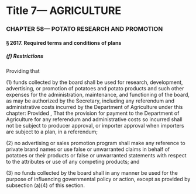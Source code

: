 
# Title 7— AGRICULTURE
### CHAPTER 58— POTATO RESEARCH AND PROMOTION
#### § 2617. Required terms and conditions of plans
##### (f) Restrictions

Providing that

(1) funds collected by the board shall be used for research, development, advertising, or promotion of potatoes and potato products and such other expenses for the administration, maintenance, and functioning of the board, as may be authorized by the Secretary, including any referendum and administrative costs incurred by the Department of Agriculture under this chapter: Provided , That the provision for payment to the Department of Agriculture for any referendum and administrative costs so incurred shall not be subject to producer approval, or importer approval when importers are subject to a plan, in a referendum;

(2) no advertising or sales promotion program shall make any reference to private brand names or use false or unwarranted claims in behalf of potatoes or their products or false or unwarranted statements with respect to the attributes or use of any competing products; and

(3) no funds collected by the board shall in any manner be used for the purpose of influencing governmental policy or action, except as provided by subsection (a)(4) of this section.

